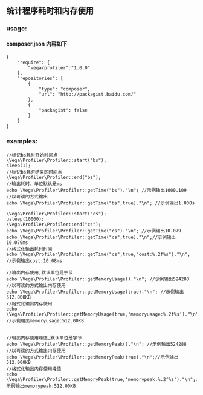 ## 统计程序耗时和内存使用

### usage:

#### composer.json 内容如下
    {
        "require": {
            "vega/profiler":"1.0.0"
        },
        "repositories": [
            {
                "type": "composer",
                "url": "http://packagist.baidu.com/"
            },
            {
                "packagist": false
            } 
        ]
    }

### examples:
    
    //标记bs耗时开始时间点
    \Vega\Profiler\Profiler::start("bs");
    sleep(1);
    //标记bs耗时结束的时间点
    \Vega\Profiler\Profiler::end("bs");
    //输出耗时，单位默认是ms
    echo \Vega\Profiler\Profiler::getTime("bs")."\n"; //示例输出1000.109
    //以可读的方式输出
    echo \Vega\Profiler\Profiler::getTime("bs",true)."\n"; //示例输出1.000s

    \Vega\Profiler\Profiler::start("cs");
    usleep(10000);
    \Vega\Profiler\Profiler::end("cs");
    echo \Vega\Profiler\Profiler::getTime("cs")."\n"; //示例输出10.079
    echo \Vega\Profiler\Profiler::getTime("cs",true)."\n";//示例输出10.079ms
    //格式化输出耗时时间
    echo \Vega\Profiler\Profiler::getTime("cs",true,"cost:%.2f%s")."\n"; //示例输出cost:10.08ms

    //输出内存使用,默认单位是字节
    echo \Vega\Profiler\Profiler::getMemoryUsage()."\n"; //示例输出524288
    //以可读的方式输出内存使用    
    echo \Vega\Profiler\Profiler::getMemoryUsage(true)."\n"; //示例输出512.000KB
    //格式化输出内存使用
    echo \Vega\Profiler\Profiler::getMemoryUsage(true,'memoryusage:%.2f%s')."\n"; //示例输出memoryusage:512.00KB
    

    //输出内存使用峰值,默认单位是字节
    echo \Vega\Profiler\Profiler::getMemoryPeak()."\n"; //示例输出524288
    //以可读的方式输出内存使用    
    echo \Vega\Profiler\Profiler::getMemoryPeak(true)."\n";//示例输出512.000KB
    //格式化输出内存使用峰值
    echo \Vega\Profiler\Profiler::getMemoryPeak(true,'memorypeak:%.2f%s')."\n";//示例输出memorypeak:512.00KB

